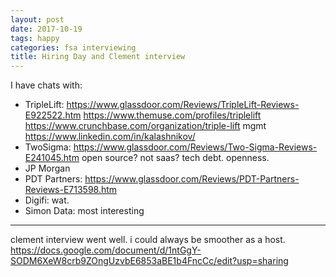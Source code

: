 ```yaml
---
layout: post
date: 2017-10-19
tags: happy
categories: fsa interviewing
title: Hiring Day and Clement interview
---
```


I have chats with:

- TripleLift: <https://www.glassdoor.com/Reviews/TripleLift-Reviews-E922522.htm> <https://www.themuse.com/profiles/triplelift> <https://www.crunchbase.com/organization/triple-lift> mgmt <https://www.linkedin.com/in/kalashnikov/>
- TwoSigma: <https://www.glassdoor.com/Reviews/Two-Sigma-Reviews-E241045.htm> open source? not saas? tech debt. openness.
- JP Morgan
- PDT Partners: <https://www.glassdoor.com/Reviews/PDT-Partners-Reviews-E713598.htm>
- Digifi:  wat.
- Simon Data: most interesting

---

clement interview went well. i could always be smoother as a host. <https://docs.google.com/document/d/1ntGgY-SODM6XeW8crb9ZOngUzvbE6853aBE1b4FncCc/edit?usp=sharing>
